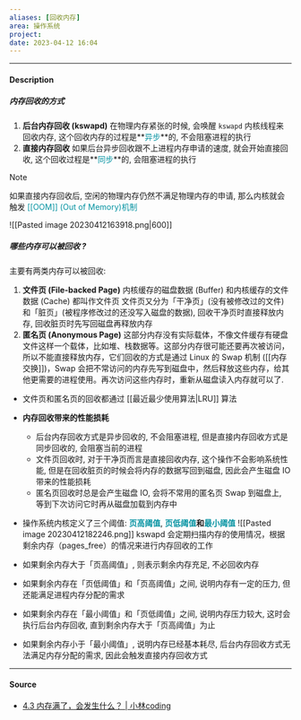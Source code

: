 ```yaml
---
aliases: [回收内存]
area: 操作系统
project: 
date: 2023-04-12 16:04
---
```

---
#### Description
##### 内存回收的方式
1. **后台内存回收 (kswapd)**
    在物理内存紧张的时候, 会唤醒 `kswapd` 内核线程来回收内存, 这个回收内存的过程是**<font color="#0593A2">异步</font>**的, 不会阻塞进程的执行
2. **直接内存回收**
    如果后台异步回收跟不上进程内存申请的速度, 就会开始直接回收, 这个回收过程是**<font color="#0593A2">同步</font>**的, 会阻塞进程的执行

> [!note] 
> 如果直接内存回收后, 空闲的物理内存仍然不满足物理内存的申请, 那么内核就会触发<font color="#0593A2"> [[OOM]] (Out of Memory)机制</font>

![[Pasted image 20230412163918.png|600]]

##### 哪些内存可以被回收 ?
主要有两类内存可以被回收: 
1. **文件页 (File-backed Page)**
    内核缓存的磁盘数据 (Buffer) 和内核缓存的文件数据 (Cache) 都叫作文件页
    文件页又分为「干净页」(没有被修改过的文件)和「脏页」(被程序修改过的还没写入磁盘的数据), 回收干净页时直接释放内存, 回收脏页时先写回磁盘再释放内存
2. **匿名页 (Anonymous Page)**
    这部分内存没有实际载体，不像文件缓存有硬盘文件这样一个载体，比如堆、栈数据等。这部分内存很可能还要再次被访问，所以不能直接释放内存，它们回收的方式是通过 Linux 的 Swap 机制 ([[内存交换]])，Swap 会把不常访问的内存先写到磁盘中，然后释放这些内存，给其他更需要的进程使用。再次访问这些内存时，重新从磁盘读入内存就可以了.

- 文件页和匿名页的回收都通过 [[最近最少使用算法|LRU]] 算法

- **内存回收带来的性能损耗**
    - 后台内存回收方式是异步回收的, 不会阻塞进程, 但是直接内存回收方式是同步回收的, 会阻塞当前的进程
    - 文件页回收时, 对于干净页而言是直接回收内存, 这个操作不会影响系统性能, 但是在回收脏页的时候会将内存的数据写回到磁盘, 因此会产生磁盘 IO 带来的性能损耗
    - 匿名页回收时总是会产生磁盘 IO, 会将不常用的匿名页 Swap 到磁盘上, 等到下次访问它时再从磁盘加载到内存中

- 操作系统内核定义了三个阈值: **<font color="#0593A2">页高阈值</font>**, **<font color="#0593A2">页低阈值</font>**和**<font color="#0593A2">最小阈值</font>**
![[Pasted image 20230412182246.png]]
kswapd 会定期扫描内存的使用情况，根据剩余内存（pages_free）的情况来进行内存回收的工作
- 如果剩余内存大于「页高阈值」, 则表示剩余内存充足, 不必回收内存
- 如果剩余内存在「页低阈值」和「页高阈值」之间, 说明内存有一定的压力, 但还能满足进程内存分配的需求
- 如果剩余内存在「最小阈值」和「页低阈值」之间, 说明内存压力较大, 这时会执行后台内存回收, 直到剩余内存大于「页高阈值」为止
- 如果剩余内存小于「最小阈值」, 说明内存已经基本耗尽, 后台内存回收方式无法满足内存分配的需求, 因此会触发直接内存回收方式
---
#### Source
- [4.3 内存满了，会发生什么？ | 小林coding](https://xiaolincoding.com/os/3_memory/mem_reclaim.html#%E5%86%85%E5%AD%98%E5%88%86%E9%85%8D%E7%9A%84%E8%BF%87%E7%A8%8B%E6%98%AF%E6%80%8E%E6%A0%B7%E7%9A%84)